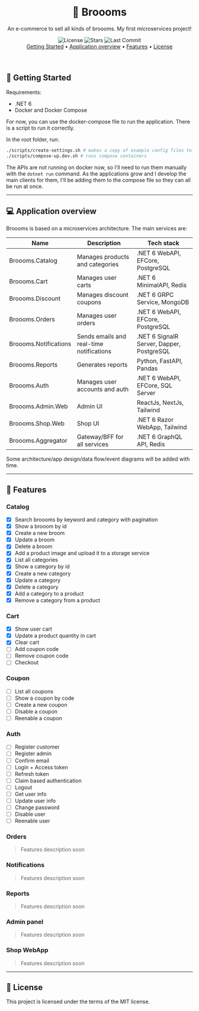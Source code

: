 <div align="center">
  <h1>🧹 Broooms</h1>
  <p>An e-commerce to sell all kinds of broooms. My first microservices project!</p>
  <img alt="License" src="https://img.shields.io/badge/license-MIT-191929?style=flat-square">
  <img alt="Stars" src="https://img.shields.io/github/stars/vassourita/broooms?style=flat-square">
  <img alt="Last Commit" src="https://img.shields.io/github/last-commit/vassourita/broooms?style=flat-square" />
  <div><a href="#-getting-started">Getting Started</a> • <a href="#-application-overview">Application overview</a> • <a href="#-features">Features</a> • <a href="#-license">License</a></div>
</div>
<br>
<br>

## 🚀 Getting Started

Requirements:
- .NET 6
- Docker and Docker Compose

For now, you can use the docker-compose file to run the application. There is a script to run it correctly.

In the root folder, run:
```sh
./scripts/create-settings.sh # makes a copy of example config files to development config files
./scripts/compose-up.dev.sh # runs compose containers
```

The APIs are not running on docker now, so I'll need to run them manually with the <code>dotnet run</code> command. As the applications grow and I develop the main clients for them, I'll be adding them to the compose file so they can all be run at once.

---

## 💻 Application overview

Broooms is based on a microservices architecture. The main services are:

| Name                  | Description                              | Tech stack                                |
| --------------------- | ---------------------------------------- | ----------------------------------------- |
| Broooms.Catalog       | Manages products and categories          | .NET 6 WebAPI, EFCore, PostgreSQL         |
| Broooms.Cart          | Manages user carts                       | .NET 6 MinimalAPI, Redis                  |
| Broooms.Discount      | Manages discount coupons                 | .NET 6 GRPC Service, MongoDB              |
| Broooms.Orders        | Manages user orders                      | .NET 6 WebAPI, EFCore, PostgreSQL         |
| Broooms.Notifications | Sends emails and real-time notifications | .NET 6 SignalR Server, Dapper, PostgreSQL |
| Broooms.Reports       | Generates reports                        | Python, FastAPI, Pandas                   |
| Broooms.Auth          | Manages user accounts and auth           | .NET 6 WebAPI, EFCore, SQL Server         |
| Broooms.Admin.Web     | Admin UI                                 | ReactJs, NextJs, Tailwind                 |
| Broooms.Shop.Web      | Shop UI                                  | .NET 6 Razor WebApp, Tailwind             |
| Broooms.Aggregator    | Gateway/BFF for all services             | .NET 6 GraphQL API, Redis                 |

Some architecture/app design/data flow/event diagrams will be added with time.

---

## 💫 Features

### Catalog

- [x] Search broooms by keyword and category with pagination
- [x] Show a brooom by id
- [x] Create a new broom
- [x] Update a broom
- [x] Delete a broom
- [x] Add a product image and upload it to a storage service
- [x] List all categories
- [x] Show a category by id
- [x] Create a new category
- [x] Update a category
- [x] Delete a category
- [x] Add a category to a product
- [x] Remove a category from a product

### Cart

- [x] Show user cart
- [x] Update a product quantity in cart
- [x] Clear cart
- [ ] Add coupon code
- [ ] Remove coupon code
- [ ] Checkout

### Coupon

- [ ] List all coupons
- [ ] Show a coupon by code
- [ ] Create a new coupon
- [ ] Disable a coupon
- [ ] Reenable a coupon

### Auth

- [ ] Register customer
- [ ] Register admin
- [ ] Confirm email
- [ ] Login + Access token
- [ ] Refresh token
- [ ] Claim based authentication
- [ ] Logout
- [ ] Get user info
- [ ] Update user info
- [ ] Change password
- [ ] Disable user
- [ ] Reenable user

### Orders

> Features description soon

### Notifications

> Features description soon

### Reports

> Features description soon

### Admin panel

> Features description soon

### Shop WebApp

> Features description soon

---

## 📝 License

This project is licensed under the terms of the MIT license.
